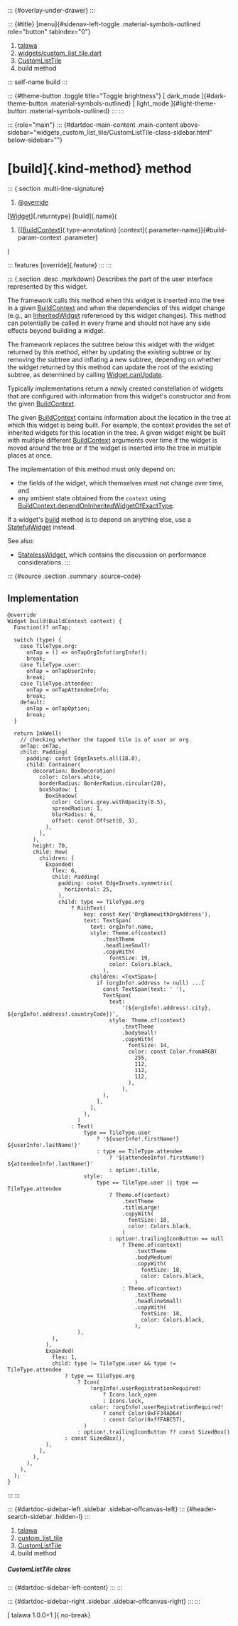 ::: {#overlay-under-drawer}
:::

::: {#title}
[menu]{#sidenav-left-toggle .material-symbols-outlined role="button"
tabindex="0"}

1.  [talawa](../../index.html)
2.  [widgets/custom_list_tile.dart](../../widgets_custom_list_tile/)
3.  [CustomListTile](../../widgets_custom_list_tile/CustomListTile-class.html)
4.  build method

::: self-name
build
:::

::: {#theme-button .toggle title="Toggle brightness"}
[ dark_mode ]{#dark-theme-button .material-symbols-outlined} [
light_mode ]{#light-theme-button .material-symbols-outlined}
:::
:::

::: {role="main"}
::: {#dartdoc-main-content .main-content above-sidebar="widgets_custom_list_tile/CustomListTile-class-sidebar.html" below-sidebar=""}
<div>

# [build]{.kind-method} method

</div>

::: {.section .multi-line-signature}
<div>

1.  @[override](https://api.flutter.dev/flutter/dart-core/override-constant.html)

</div>

[[Widget](https://api.flutter.dev/flutter/widgets/Widget-class.html)]{.returntype}
[build]{.name}(

1.  [[[BuildContext](https://api.flutter.dev/flutter/widgets/BuildContext-class.html)]{.type-annotation}
    [context]{.parameter-name}]{#build-param-context .parameter}

)

::: features
[override]{.feature}
:::
:::

::: {.section .desc .markdown}
Describes the part of the user interface represented by this widget.

The framework calls this method when this widget is inserted into the
tree in a given
[BuildContext](https://api.flutter.dev/flutter/widgets/BuildContext-class.html)
and when the dependencies of this widget change (e.g., an
[InheritedWidget](https://api.flutter.dev/flutter/widgets/InheritedWidget-class.html)
referenced by this widget changes). This method can potentially be
called in every frame and should not have any side effects beyond
building a widget.

The framework replaces the subtree below this widget with the widget
returned by this method, either by updating the existing subtree or by
removing the subtree and inflating a new subtree, depending on whether
the widget returned by this method can update the root of the existing
subtree, as determined by calling
[Widget.canUpdate](https://api.flutter.dev/flutter/widgets/Widget/canUpdate.html).

Typically implementations return a newly created constellation of
widgets that are configured with information from this widget\'s
constructor and from the given
[BuildContext](https://api.flutter.dev/flutter/widgets/BuildContext-class.html).

The given
[BuildContext](https://api.flutter.dev/flutter/widgets/BuildContext-class.html)
contains information about the location in the tree at which this widget
is being built. For example, the context provides the set of inherited
widgets for this location in the tree. A given widget might be built
with multiple different
[BuildContext](https://api.flutter.dev/flutter/widgets/BuildContext-class.html)
arguments over time if the widget is moved around the tree or if the
widget is inserted into the tree in multiple places at once.

The implementation of this method must only depend on:

-   the fields of the widget, which themselves must not change over
    time, and
-   any ambient state obtained from the `context` using
    [BuildContext.dependOnInheritedWidgetOfExactType](https://api.flutter.dev/flutter/widgets/BuildContext/dependOnInheritedWidgetOfExactType.html).

If a widget\'s
[build](../../widgets_custom_list_tile/CustomListTile/build.html) method
is to depend on anything else, use a
[StatefulWidget](https://api.flutter.dev/flutter/widgets/StatefulWidget-class.html)
instead.

See also:

-   [StatelessWidget](https://api.flutter.dev/flutter/widgets/StatelessWidget-class.html),
    which contains the discussion on performance considerations.
:::

::: {#source .section .summary .source-code}
## Implementation

``` language-dart
@override
Widget build(BuildContext context) {
  Function()? onTap;

  switch (type) {
    case TileType.org:
      onTap = () => onTapOrgInfo!(orgInfo!);
      break;
    case TileType.user:
      onTap = onTapUserInfo;
      break;
    case TileType.attendee:
      onTap = onTapAttendeeInfo;
      break;
    default:
      onTap = onTapOption;
      break;
  }

  return InkWell(
    // checking whether the tapped tile is of user or org.
    onTap: onTap,
    child: Padding(
      padding: const EdgeInsets.all(18.0),
      child: Container(
        decoration: BoxDecoration(
          color: Colors.white,
          borderRadius: BorderRadius.circular(20),
          boxShadow: [
            BoxShadow(
              color: Colors.grey.withOpacity(0.5),
              spreadRadius: 1,
              blurRadius: 6,
              offset: const Offset(0, 3),
            ),
          ],
        ),
        height: 70,
        child: Row(
          children: [
            Expanded(
              flex: 6,
              child: Padding(
                padding: const EdgeInsets.symmetric(
                  horizontal: 25,
                ),
                child: type == TileType.org
                    ? RichText(
                        key: const Key('OrgNamewithOrgAddress'),
                        text: TextSpan(
                          text: orgInfo!.name,
                          style: Theme.of(context)
                              .textTheme
                              .headlineSmall!
                              .copyWith(
                                fontSize: 19,
                                color: Colors.black,
                              ),
                          children: <TextSpan>[
                            if (orgInfo!.address != null) ...[
                              const TextSpan(text: ' '),
                              TextSpan(
                                text:
                                    '(${orgInfo!.address!.city}, ${orgInfo!.address!.countryCode})',
                                style: Theme.of(context)
                                    .textTheme
                                    .bodySmall!
                                    .copyWith(
                                      fontSize: 14,
                                      color: const Color.fromARGB(
                                        255,
                                        112,
                                        112,
                                        112,
                                      ),
                                    ),
                              ),
                            ],
                          ],
                        ),
                      )
                    : Text(
                        type == TileType.user
                            ? '${userInfo!.firstName!} ${userInfo!.lastName!}'
                            : type == TileType.attendee
                                ? '${attendeeInfo!.firstName!} ${attendeeInfo!.lastName!}'
                                : option!.title,
                        style:
                            type == TileType.user || type == TileType.attendee
                                ? Theme.of(context)
                                    .textTheme
                                    .titleLarge!
                                    .copyWith(
                                      fontSize: 18,
                                      color: Colors.black,
                                    )
                                : option!.trailingIconButton == null
                                    ? Theme.of(context)
                                        .textTheme
                                        .bodyMedium!
                                        .copyWith(
                                          fontSize: 18,
                                          color: Colors.black,
                                        )
                                    : Theme.of(context)
                                        .textTheme
                                        .headlineSmall!
                                        .copyWith(
                                          fontSize: 18,
                                          color: Colors.black,
                                        ),
                      ),
              ),
            ),
            Expanded(
              flex: 1,
              child: type != TileType.user && type != TileType.attendee
                  ? type == TileType.org
                      ? Icon(
                          !orgInfo!.userRegistrationRequired!
                              ? Icons.lock_open
                              : Icons.lock,
                          color: !orgInfo!.userRegistrationRequired!
                              ? const Color(0xFF34AD64)
                              : const Color(0xffFABC57),
                        )
                      : option!.trailingIconButton ?? const SizedBox()
                  : const SizedBox(),
            ),
          ],
        ),
      ),
    ),
  );
}
```
:::
:::

::: {#dartdoc-sidebar-left .sidebar .sidebar-offcanvas-left}
::: {#header-search-sidebar .hidden-l}
:::

1.  [talawa](../../index.html)
2.  [custom_list_tile](../../widgets_custom_list_tile/)
3.  [CustomListTile](../../widgets_custom_list_tile/CustomListTile-class.html)
4.  build method

##### CustomListTile class

::: {#dartdoc-sidebar-left-content}
:::
:::

::: {#dartdoc-sidebar-right .sidebar .sidebar-offcanvas-right}
:::
:::

[ talawa 1.0.0+1 ]{.no-break}
